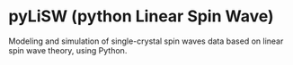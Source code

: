 # pyLiSW (python Linear Spin Wave)
 Modeling and simulation of single-crystal spin waves data based on linear spin wave theory, using Python.
